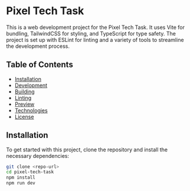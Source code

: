 # Pixel Tech Task

This is a web development project for the Pixel Tech Task. It uses Vite for bundling, TailwindCSS for styling, and TypeScript for type safety. The project is set up with ESLint for linting and a variety of tools to streamline the development process.

## Table of Contents

- [Installation](#installation)
- [Development](#development)
- [Building](#building)
- [Linting](#linting)
- [Preview](#preview)
- [Technologies](#technologies)
- [License](#license)

## Installation

To get started with this project, clone the repository and install the necessary dependencies:

```bash
git clone <repo-url>
cd pixel-tech-task
npm install
npm run dev